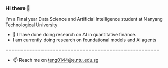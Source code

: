### Hi there 👋

I'm a Final year Data Science and Artificial Intelligence student at Nanyang Technological University

- 🌱 I have done doing research on AI in quantitative finance.
- I am currently doing research on foundational models and AI agents


====================================================

- 📫 Reach me on teng0144@e.ntu.edu.sg

